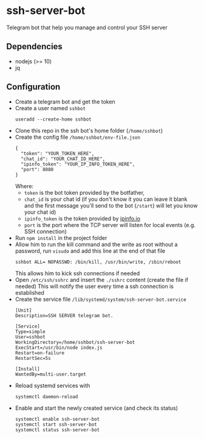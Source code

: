 # ssh-server-bot
Telegram bot that help you manage and control your SSH server

## Dependencies

- nodejs (>= 10)
- jq

## Configuration

- Create a telegram bot and get the token
- Create a user named `sshbot`
  ```
  useradd --create-home sshbot
  ```
- Clone this repo in the ssh bot's home folder (`/home/sshbot`)
- Create the config file `/home/sshbot/env-file.json`
  ```
  {
    "token": "YOUR_TOKEN_HERE",
    "chat_id": "YOUR_CHAT_ID_HERE",
    "ipinfo_token": "YOUR_IP_INFO_TOKEN_HERE",
    "port": 8080
  }
  ```
  Where:
  - `token` is the bot token provided by the botfather,
  - `chat_id` is your chat id (if you don't know it you can leave it blank and the first message you'll send to the bot (`/start`) will let you know your chat id)
  - `ipinfo_token` is the token provided by [ipinfo.io](ipinfo.io)
  - `port` is the port where the TCP server will listen for local events (e.g. SSH connection)
- Run `npm install` in the project folder
- Allow him to run the kill command and the write as root without a password, run `visudo` and add this line at the end of that file
  ```
  sshbot ALL= NOPASSWD: /bin/kill, /usr/bin/write, /sbin/reboot
  ```
  This allows him to kick ssh connections if needed
- Open `/etc/ssh/sshrc` and insert the `./sshrc` content (create the file if needed)
  This will notify the user every time a ssh connection is established
- Create the service file `/lib/systemd/system/ssh-server-bot.service`
  ```
  [Unit]
  Description=SSH SERVER telegram bot.

  [Service]
  Type=simple
  User=sshbot
  WorkingDirectory=/home/sshbot/ssh-server-bot
  ExecStart=/usr/bin/node index.js
  Restart=on-failure
  RestartSec=5s

  [Install]
  WantedBy=multi-user.target
  ```
- Reload systemd services with
  ```
  systemctl daemon-reload
  ```
- Enable and start the newly created service (and check its status)
  ```
  systemctl enable ssh-server-bot
  systemctl start ssh-server-bot
  systemctl status ssh-server-bot
  ```
